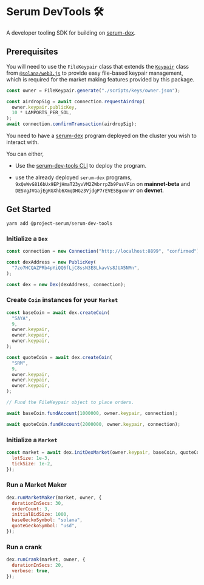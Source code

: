 # Serum DevTools 🛠️

A developer tooling SDK for building on [serum-dex](https://github.com/project-serum/serum-dex/).

## Prerequisites

You will need to use the `FileKeypair` class that extends the [`Keypair`](https://solana-labs.github.io/solana-web3.js/classes/Keypair.html) class from [`@solana/web3.js`](https://npmjs.com/package/@solana/web3.js) to provide easy file-based keypair management, which is required for the market making features provided by this package.

```javascript
const owner = FileKeypair.generate("./scripts/keys/owner.json");

const airdropSig = await connection.requestAirdrop(
  owner.keypair.publicKey,
  10 * LAMPORTS_PER_SOL,
);
await connection.confirmTransaction(airdropSig);
```

You need to have a [serum-dex](https://github.com/project-serum/serum-dex/) program deployed on the cluster you wish to interact with.

You can either,

- Use the [serum-dev-tools CLI](https://github.com/project-serum/serum-dev-tools/tree/main/cli) to deploy the program.

- use the already deployed `serum-dex` programs, `9xQeWvG816bUx9EPjHmaT23yvVM2ZWbrrpZb9PusVFin` on **mainnet-beta** and `DESVgJVGajEgKGXhb6XmqDHGz3VjdgP7rEVESBgxmroY` on **devnet**.

## Get Started

```
yarn add @project-serum/serum-dev-tools
```

### Initialize a `Dex`

```javascript
const connection = new Connection("http://localhost:8899", "confirmed");

const dexAddress = new PublicKey(
  "7zo7HCQAZPRb4pYiQQ6fLjC8ssN3E8LkavVs8JUA5NMn",
);

const dex = new Dex(dexAddress, connection);
```

### Create `Coin` instances for your `Market`

```javascript
const baseCoin = await dex.createCoin(
  "SAYA",
  9,
  owner.keypair,
  owner.keypair,
  owner.keypair,
);

const quoteCoin = await dex.createCoin(
  "SRM",
  9,
  owner.keypair,
  owner.keypair,
  owner.keypair,
);

// Fund the FileKeypair object to place orders.

await baseCoin.fundAccount(1000000, owner.keypair, connection);

await quoteCoin.fundAccount(2000000, owner.keypair, connection);
```

### Initialize a `Market`

```javascript
const market = await dex.initDexMarket(owner.keypair, baseCoin, quoteCoin, {
  lotSize: 1e-3,
  tickSize: 1e-2,
});
```

### Run a Market Maker

```javascript
dex.runMarketMaker(market, owner, {
  durationInSecs: 30,
  orderCount: 3,
  initialBidSize: 1000,
  baseGeckoSymbol: "solana",
  quoteGeckoSymbol: "usd",
});
```

### Run a crank

```javascript
dex.runCrank(market, owner, {
  durationInSecs: 20,
  verbose: true,
});
```
